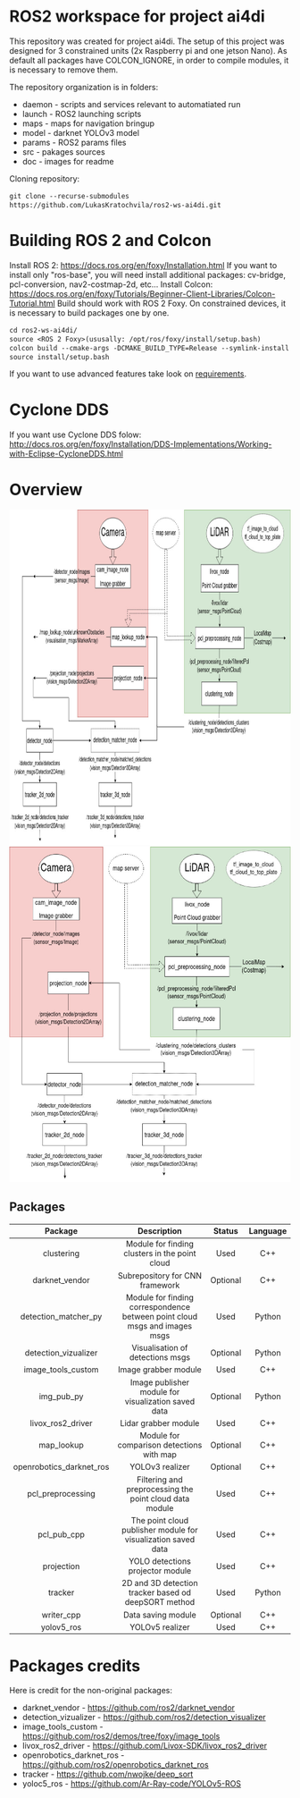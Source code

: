 # ROS2 workspace for project ai4di
This repository was created for project ai4di. The setup of this project was designed for 3  constrained units (2x Raspberry pi and one jetson Nano). As default all packages have COLCON_IGNORE, in order to compile modules, it is necessary to remove them.
 
The repository organization is in folders:
- daemon - scripts and services relevant to automatiated run
- launch - ROS2 launching scripts
- maps - maps for navigation bringup
- model - darknet YOLOv3 model
- params - ROS2 params files
- src - pakages sources
- doc - images for readme

Cloning repository:
```
git clone --recurse-submodules https://github.com/LukasKratochvila/ros2-ws-ai4di.git
```

# Building ROS 2 and Colcon
Install ROS 2: https://docs.ros.org/en/foxy/Installation.html
If you want to install only "ros-base", you will need install additional packages: cv-bridge, pcl-conversion, nav2-costmap-2d, etc...
Install Colcon: https://docs.ros.org/en/foxy/Tutorials/Beginner-Client-Libraries/Colcon-Tutorial.html
Build should work with ROS 2 Foxy. On constrained devices, it is necessary to build packages one by one.
```
cd ros2-ws-ai4di/
source <ROS 2 Foxy>(ususally: /opt/ros/foxy/install/setup.bash)
colcon build --cmake-args -DCMAKE_BUILD_TYPE=Release --symlink-install
source install/setup.bash
```
If you want to use advanced features take look on <a href="https://github.com/LukasKratochvila/ros2-ws-ai4di/blob/main/requirements.txt">requirements<a>.

# Cyclone DDS
If you want use Cyclone DDS folow: http://docs.ros.org/en/foxy/Installation/DDS-Implementations/Working-with-Eclipse-CycloneDDS.html

# Overview
<p align="center">
  <img height="600" src="doc/AI4DI.jpg" />
  <img height="600" src="doc/AI4DI-reduced.jpg" />
</p>

## Packages

| Package | Description | Status | Language |
| :---: | :---: | :---: | :---: |
| clustering | Module for finding clusters in the point cloud | Used | C++ |
| darknet_vendor | Subrepository for CNN framework | Optional | C++ |
| detection_matcher_py | Module for finding correspondence between point cloud msgs and images msgs | Used | Python |
| detection_vizualizer | Visualisation of detections msgs | Optional | Python |
| image_tools_custom | Image grabber module | Used | C++ |
| img_pub_py | Image publisher module for visualization saved data | Optional | Python |
| livox_ros2_driver | Lidar grabber module | Used | C++ |
| map_lookup | Module for comparison detections with map | Optional | C++ |
| openrobotics_darknet_ros | YOLOv3 realizer | Optional | C++ |
| pcl_preprocessing | Filtering and preprocessing the point cloud data module | Used | C++ |
| pcl_pub_cpp | The point cloud publisher module for visualization saved data | Used | C++ |
| projection | YOLO detections projector module | Used | C++ |
| tracker | 2D and 3D detection tracker based od deepSORT method | Used | Python |
| writer_cpp | Data saving module | Optional | C++ |
| yolov5_ros | YOLOv5 realizer | Used | C++ |

# Packages credits
Here is credit for the non-original packages:
- darknet_vendor - https://github.com/ros2/darknet_vendor
- detection_vizualizer - https://github.com/ros2/detection_visualizer
- image_tools_custom - https://github.com/ros2/demos/tree/foxy/image_tools
- livox_ros2_driver - https://github.com/Livox-SDK/livox_ros2_driver
- openrobotics_darknet_ros - https://github.com/ros2/openrobotics_darknet_ros
- tracker - https://github.com/nwojke/deep_sort
- yoloc5_ros - https://github.com/Ar-Ray-code/YOLOv5-ROS
